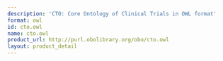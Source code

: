 ```yaml
---
description: 'CTO: Core Ontology of Clinical Trials in OWL format'
format: owl
id: cto.owl
name: cto.owl
product_url: http://purl.obolibrary.org/obo/cto.owl
layout: product_detail
---
```

